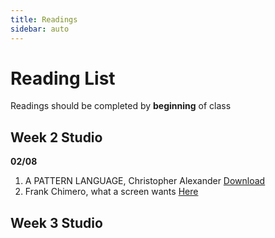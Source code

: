 ```yaml
---
title: Readings
sidebar: auto
---
```


# Reading List

Readings should be completed by <b>beginning</b> of class

## Week 2 Studio

<strong> 02/08 </strong>

1) A PATTERN LANGUAGE, Christopher Alexander <a href="patternlanguage.pdf"> Download </a>
3) Frank Chimero, what a screen wants <a href="https://frankchimero.com/writing/what-screens-want/"> Here</a>


## Week 3 Studio

